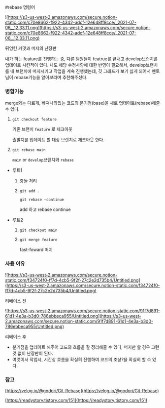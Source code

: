 #rebase 명령어

![https://s3-us-west-2.amazonaws.com/secure.notion-static.com/c70e8662-f922-4342-adcf-12e648ff8cce/_2021-07-06__12.33.11.png](https://s3-us-west-2.amazonaws.com/secure.notion-static.com/c70e8662-f922-4342-adcf-12e648ff8cce/_2021-07-06__12.33.11.png)

뒤엉킨 커밋과 머지의 난장판

내가 하는 feature를 진행하는 중, 다른 팀원들이 featrue를 끝내고 develop브런치를 업데이트 시킨적이 있다. 나도 해당 수정사항에 대한 반영이 필요해서, develop브랜치를 내 브랜치에 머지시키고 작업을 계속 진행했는데, 깃 그래프가 보기 싫게 되어서 멘토님이 rebase기능을 알아보라며 추천해주셨다.

### 병합기능

merge와는 다르게, 빠져나와있는 코드의 분기점(base)을 새로 업데이트(rebase)해줄 수 있다.

1. `git checkout feature`

   기존 브랜치 `feature` 로 체크아웃

   출발지를 업데이트 할 대상 브랜치로 체크아웃 한다.

2. `git rebase main`

   `main` or `develop`브랜치와 `rebase`

- 루트1

  1. 충돌 처리
  2. `git add .`

     `git rebase —continue`

     add 하고 rebase continue

- 루트2

  1. `git checkout main`
  2. `git merge feature`

     fast-foward 머지

### 사용 이유

![https://s3-us-west-2.amazonaws.com/secure.notion-static.com/f34724f0-ff7d-4cb5-9f2f-27c2e2d735b4/Untitled.png](https://s3-us-west-2.amazonaws.com/secure.notion-static.com/f34724f0-ff7d-4cb5-9f2f-27c2e2d735b4/Untitled.png)

리베이스 전

![https://s3-us-west-2.amazonaws.com/secure.notion-static.com/91f7d891-61d1-4e3a-b3d0-786ebbeca955/Untitled.png](https://s3-us-west-2.amazonaws.com/secure.notion-static.com/91f7d891-61d1-4e3a-b3d0-786ebbeca955/Untitled.png)

리베이스 후

- 분기점을 업데이트 해주어 코드의 흐름을 잘 정리해줄 수 있다, 머지만 할 경우 그런것 없이 난장판이 된다.
- 여럿이서 작업시, 시간상 흐름을 확실히 진행하여 코드의 조상?을 확실히 할 수 있다.

### 참고

[https://velog.io/@godori/Git-Rebase](https://velog.io/@godori/Git-Rebase)

[https://readystory.tistory.com/151](https://readystory.tistory.com/151)
